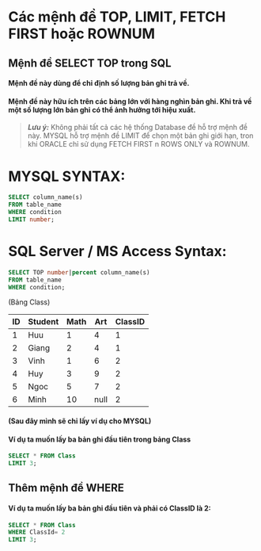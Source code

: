# Các mệnh đề TOP, LIMIT, FETCH FIRST hoặc ROWNUM

## Mệnh đề SELECT TOP trong SQL
#### Mệnh đề này dùng để chỉ định số lượng bản ghi trả về.
#### Mệnh đề này hữu ích trên các bảng lớn với hàng nghìn bản ghi. Khi trả về một số lượng lớn bản ghi có thể ảnh hưởng tới hiệu xuất.

> **_Lưu ý:_** Không phải tất cả các hệ thống Database đề hỗ trợ mệnh đề này. MYSQL hỗ trợ mệnh đề LIMIT để chọn một bản ghi giới hạn, tron khi ORACLE chỉ sử dụng FETCH FIRST n ROWS ONLY và ROWNUM.

# MYSQL SYNTAX:
```sql
SELECT column_name(s)
FROM table_name
WHERE condition
LIMIT number;
```

# SQL Server / MS Access Syntax:

```sql
SELECT TOP number|percent column_name(s)
FROM table_name
WHERE condition;
```

(Bảng Class)

|ID         | Student    | Math         | Art           |ClassID|
|-----------| -----------| -----------  | -----------   |-----------|
|     1     | Huu        |      1       |      4        |1          |
|     2     | Giang      |      2       |      4        |1          |
|     3     | Vinh       |      1       |      6        |2          | 
|     4     | Huy        |      3       |      9        |2          |
|     5     |Ngoc        |5             |7              |2          |
|     6     |Minh        |10            |null           |2          |

#### (Sau đây mình sẽ chỉ lấy ví dụ cho MYSQL)

#### Ví dụ ta muốn lấy ba bản ghi đầu tiên trong bảng Class
```sql
SELECT * FROM Class
LIMIT 3;
```

## Thêm mệnh đề WHERE
#### Ví dụ ta muốn lấy ba bản ghi đầu tiên và phải có ClassID là 2:
```sql
SELECT * FROM Class
WHERE ClassId= 2
LIMIT 3;
```